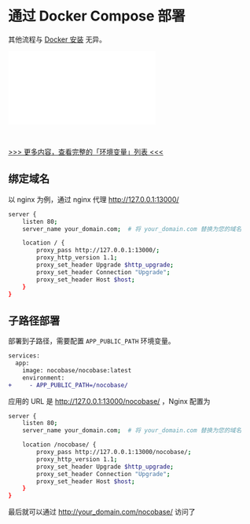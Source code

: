 # 通过 Docker Compose 部署

其他流程与 [Docker 安装](/welcome/getting-started/installation/docker-compose) 无异。

<embed src="./env-note.md"></embed>

<br />

[>>> 更多内容，查看完整的「环境变量」列表 <<<](/welcome/getting-started/env)

## 绑定域名

以 nginx 为例，通过 nginx 代理 http://127.0.0.1:13000/

```bash
server {
    listen 80;
    server_name your_domain.com;  # 将 your_domain.com 替换为您的域名

    location / {
        proxy_pass http://127.0.0.1:13000/;
        proxy_http_version 1.1;
        proxy_set_header Upgrade $http_upgrade;
        proxy_set_header Connection "Upgrade";
        proxy_set_header Host $host;
    }
}
```

## 子路径部署

部署到子路径，需要配置 `APP_PUBLIC_PATH` 环境变量。

```diff
services:
  app:
    image: nocobase/nocobase:latest
    environment:
+     - APP_PUBLIC_PATH=/nocobase/
```

应用的 URL 是 http://127.0.0.1:13000/nocobase/ ，Nginx 配置为

```bash
server {
    listen 80;
    server_name your_domain.com;  # 将 your_domain.com 替换为您的域名

    location /nocobase/ {
        proxy_pass http://127.0.0.1:13000/nocobase/;
        proxy_http_version 1.1;
        proxy_set_header Upgrade $http_upgrade;
        proxy_set_header Connection "Upgrade";
        proxy_set_header Host $host;
    }
}
```

最后就可以通过 http://your_domain.com/nocobase/ 访问了
